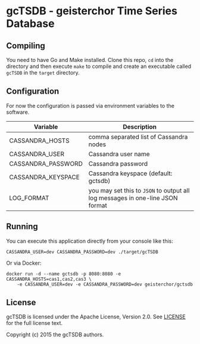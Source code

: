 gcTSDB - geisterchor Time Series Database
=========================================

Compiling
---------

You need to have Go and Make installed.
Clone this repo, `cd` into the directory and then execute `make` to compile and
create an executable called `gcTSDB` in the `target` directory.


Configuration
-------------

For now the configuration is passed via environment variables to the software.

| Variable           | Description                                                                   |
|--------------------|-------------------------------------------------------------------------------|
| CASSANDRA_HOSTS    | comma separated list of Cassandra nodes                                       |
| CASSANDRA_USER     | Cassandra user name                                                           |
| CASSANDRA_PASSWORD | Cassandra password                                                            |
| CASSANDRA_KEYSPACE | Cassandra keyspace (default: gctsdb)                                          |
| LOG_FORMAT         | you may set this to `JSON` to output all log messages in one-line JSON format |


Running
-------

You can execute this application directly from your console like this:

    CASSANDRA_USER=dev CASSANDRA_PASSWORD=dev ./target/gcTSDB

Or via Docker:

    docker run -d --name gctsdb -p 8080:8080 -e CASSANDRA_HOSTS=cas1,cas2,cas3 \
        -e CASSANDRA_USER=dev -e CASSANDRA_PASSWORD=dev geisterchor/gctsdb


License
-------
gcTSDB is licensed under the Apache License, Version 2.0. See [LICENSE](LICENSE.md) for the full license text.

Copyright (c) 2015 the gcTSDB authors.
